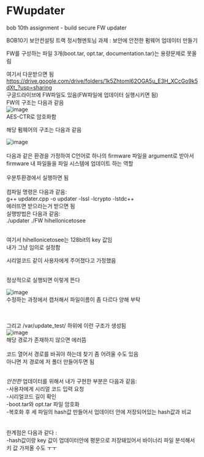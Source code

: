 # FWupdater
bob 10th assignment - build secure FW updater
            
            
BOB10기 보안컨설팅 트랙 정시형멘토님 과제 : 보안에 안전한 펌웨어 업데이터 만들기<br>

FW를 구성하는 파일 3개(boot.tar, opt.tar, documentation.tar)는 용량문제로 못올림<br>

여기서 다운받으면 됨
https://drive.google.com/drive/folders/1k5Zhtoml62OGA5u_E3H_XCcGo9k5dXt_?usp=sharing
<br>
구글드라이브에 FW파일도 있음(FW파일에 업데이터 실행시키면 됨)<br>
FW의 구조는 다음과 같음<br>
![image](https://user-images.githubusercontent.com/77532413/128612021-bec9be66-57b7-4a45-a46b-61ab4cb34267.png)
<br>
AES-CTR로 암호화함
<br>

해당 펌웨어의 구조는 다음과 같음<br>

![image](https://user-images.githubusercontent.com/77532413/128472277-56b6745c-d5ca-4254-8904-51b52bc06a27.png)
<br>
<br>
다음과 같은 환경을 가정하여 C언어로 하나의 firmware 파일을 argument로 받아서
firmware 내 파일들을 파일 시스템에 업데이트 하는 역할
<br>
<br>
우분투환경에서 실행하면 됨
<br>
<br>
컴파일 명령은 다음과 같음:<br>
g++ updater.cpp -o updater -lssl -lcrypto -lstdc++
<br>
에러뜨면 받으라는거 받으면 됨<br>
실행방법은 다음과 같음:<br>
./updater ./FW hihellonicetosee
<br><br>

여기서 hihellonicetosee는 128bit의 key 값임<br>
내가 그냥 임의로 설정함<br>

시리얼코드 같이 사용자에게 주어졌다고 가정했음<br><br>

정상적으로 실행되면 이렇게 뜬다<br>

![image](https://user-images.githubusercontent.com/77532413/128475566-4386720f-1443-44ca-b063-a742d058088a.png)
<br>
수정하는 과정에서 캡처해서 파일이름이 좀 다르다 양해 부탁

<br><br>
그리고 /var/update_test/ 하위에 이런 구조가 생성됨<br>
![image](https://user-images.githubusercontent.com/77532413/128473336-e38e63bd-77f0-4f26-a0ec-9e2dc03f2aa2.png)
<br>
해당 경로가 존재하지 않으면 에러뜸 <br>          
코드 열어서 경로를 바궈야 하는데 찾기 좀 어려울 수도 있음<br>
아니면 저 경로에 저 폴더 만들어두면 됨<br><br>

*안전한* 업데이터를 위해서 내가 구현한 부분은 다음과 같음:<br>
-사용자에게 시리얼 코드 입력 요청<br>
-시리얼코드 길이 확인<br>
-boot.tar와 opt.tar 파일 암호화<br>
-복호화 후 세 파일의 hash값 만들어서 업데이터 안에 저장되어있는 hash값과 비교<br><br><br>
한계점은 다음과 같다 :<br>
-hash값이랑 key 값이 업데이터안에 평문으로 저장돼있어서 바이너리 파일 분석해서 키 값 가져올 수도 ㅜㅜ<br><br>
